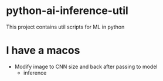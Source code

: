 # python-ai-inference-util
This project contains util scripts for ML in python

# I have a macos 

- Modify image to CNN size and back after passing to model
  - inference